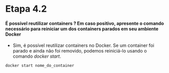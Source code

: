 # Etapa 4.2

#### É possível reutilizar containers ? Em caso positivo, apresente o comando necessário para  reiniciar um dos containers parados em seu ambiente Docker

- Sim, é possível reutilizar containers no Docker. Se um container foi parado e ainda não foi removido, podemos reiniciá-lo usando o comando *docker start*.

```
docker start nome_do_container
```
